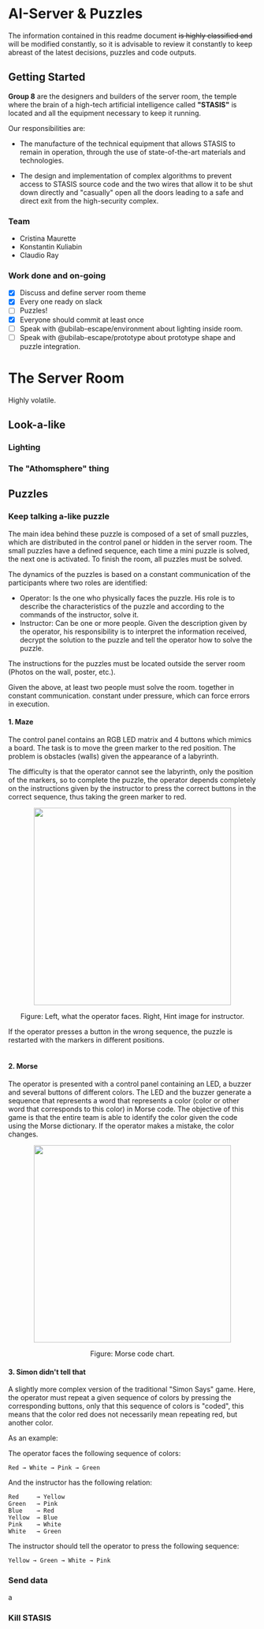 # AI-Server &amp; Puzzles

The information contained in this readme document ~~is highly classified and~~ will be modified constantly, so it is advisable to review it constantly to keep abreast of the latest decisions, puzzles and code outputs.

## Getting Started
**Group 8** are the designers and builders of the server room, the temple where the brain of a high-tech artificial intelligence called **"STASIS"** is located and all the equipment necessary to keep it running.

Our responsibilities are: 

* The manufacture of the technical equipment that allows STASIS to remain in operation, through the use of state-of-the-art materials and technologies.

* The design and implementation of complex algorithms to prevent access to STASIS source code and the two wires that allow it to be shut down directly and "casually" open all the doors leading to a safe and direct exit from the high-security complex.

### Team
* Cristina Maurette
* Konstantin Kuliabin
* Claudio Ray 

### Work done and on-going
- [x] Discuss and define server room theme
- [x] Every one ready on slack
- [ ] Puzzles! 
- [x] Everyone should commit at least once
- [ ] Speak with @ubilab-escape/environment about lighting inside room.
- [ ] Speak with @ubilab-escape/prototype about prototype shape and puzzle integration.

# The Server Room
Highly volatile.

## Look-a-like
### Lighting
### The "Athomsphere" thing

## Puzzles
### Keep talking a-like puzzle
The main idea behind these puzzle is composed of a set of small puzzles, which are distributed in the control panel or hidden in the server room. The small puzzles have a defined sequence, each time a mini puzzle is solved, the next one is activated. To finish the room, all puzzles must be solved.

The dynamics of the puzzles is based on a constant communication of the participants where two roles are identified:

* Operator: Is the one who physically faces the puzzle. His role is to describe the characteristics of the puzzle and according to the commands of the instructor, solve it. 
* Instructor: Can be one or more people. Given the description given by the operator, his responsibility is to interpret the information received, decrypt the solution to the puzzle and tell the operator how to solve the puzzle.

The instructions for the puzzles must be located outside the server room (Photos on the wall, poster, etc.). 

Given the above, at least two people must solve the room. together in constant communication. constant under pressure, which can force errors in execution. 


#### 1. Maze
The control panel contains an RGB LED matrix and 4 buttons which mimics a board. The task is to move the green marker to the red position.  The problem is obstacles (walls) given the appearance of a labyrinth. 

The difficulty is that the operator cannot see the labyrinth, only the position of the markers, so to complete the puzzle, the operator depends completely on the instructions given by the instructor to press the correct buttons in the correct sequence, thus taking the green marker to red.

<p align="center">
  <img src="https://i.ibb.co/L06nvSF/maze.png" width="400" />
 
</p>
<p align="center">
Figure: Left, what the operator faces. Right, Hint image for instructor.
</p> 
If the operator presses a button in the wrong sequence, the puzzle is restarted with the markers in different positions.<br/>
<br/>


#### 2. Morse
The operator is presented with a control panel containing an LED, a buzzer and several buttons of different colors. The LED and the buzzer generate a sequence that represents a word that represents a color (color or other word that corresponds to this color) in Morse code. The objective of this game is that the entire team is able to identify the color given the code using the Morse dictionary. If the operator makes a mistake, the color changes.

<p align="center">
<img src="https://upload.wikimedia.org/wikipedia/commons/thumb/b/b5/International_Morse_Code.svg/800px-International_Morse_Code.svg.png" width="400">
</p> 
<p align="center">
Figure: Morse code chart.
</p> 


#### 3. Simon didn't tell that
A slightly more complex version of the traditional "Simon Says" game. Here, the operator must repeat a given sequence of colors by pressing the corresponding buttons, only that this sequence of colors is "coded", this means that the color red does not necessarily mean repeating red, but another color. 

As an example:  

The operator faces the following sequence of colors: 
```
Red → White → Pink → Green    
```
And the instructor has the following relation:  
```
Red     → Yellow 
Green   → Pink 
Blue    → Red 
Yellow  → Blue 
Pink    → White 
White   → Green 
```
The instructor should tell the operator to press the following sequence:  
```
Yellow → Green → White → Pink
```
### Send data
a

### Kill STASIS

 
